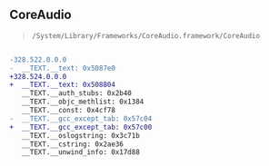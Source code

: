 ## CoreAudio

> `/System/Library/Frameworks/CoreAudio.framework/CoreAudio`

```diff

-328.522.0.0.0
-  __TEXT.__text: 0x5087e0
+328.524.0.0.0
+  __TEXT.__text: 0x508804
   __TEXT.__auth_stubs: 0x2b40
   __TEXT.__objc_methlist: 0x1384
   __TEXT.__const: 0x4cf78
-  __TEXT.__gcc_except_tab: 0x57c04
+  __TEXT.__gcc_except_tab: 0x57c00
   __TEXT.__oslogstring: 0x3c71b
   __TEXT.__cstring: 0x2ae36
   __TEXT.__unwind_info: 0x17d88

```
